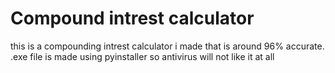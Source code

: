 # Compound intrest calculator

this is a compounding intrest calculator i made that is around 96% accurate.
.exe file is made using pyinstaller so antivirus will not like it at all
